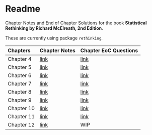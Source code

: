 
<!-- README.md is generated from README.Rmd. Please edit that file -->

# Readme

Chapter Notes and End of Chapter Solutions for the book **Statistical
Rethinking by Richard McElreath, 2nd Edition**.

These are currently using package `rethinking`.

| Chapters   | Chapter Notes                                                                            | Chapter EoC Questions                                                                        |
|:-----------|:-----------------------------------------------------------------------------------------|:---------------------------------------------------------------------------------------------|
| Chapter 4  | [link](Chapter4/Chapter_4.R)                                                             | [link](https://adromine.github.io/Statistical-Rethinking-Code/Chapter4/Chapter_4_EoC.html)   |
| Chapter 5  | [link](Chapter5/Chapter_5.R)                                                             | [link](https://adromine.github.io/Statistical-Rethinking-Code/Chapter5/Chapter_5_EOC.html)   |
| Chapter 6  | [link](https://adromine.github.io/Statistical-Rethinking-Code/Chapter6/Chapter_6.html)   | [link](https://adromine.github.io/Statistical-Rethinking-Code/Chapter6/Chapter_6_EoC.html)   |
| Chapter 7  | [link](https://adromine.github.io/Statistical-Rethinking-Code/Chapter7/Chapter_7.html)   | [link](https://adromine.github.io/Statistical-Rethinking-Code/Chapter7/Chapter_7_EoC.html)   |
| Chapter 8  | [link](https://adromine.github.io/Statistical-Rethinking-Code/Chapter8/Chapter_8.html)   | [link](https://adromine.github.io/Statistical-Rethinking-Code/Chapter8/Chapter_8_EoC.html)   |
| Chapter 9  | [link](https://adromine.github.io/Statistical-Rethinking-Code/Chapter9/Chapter_9.html)   | [link](https://adromine.github.io/Statistical-Rethinking-Code/Chapter9/Chapter_9_EoC.html)   |
| Chapter 10 | [link](https://adromine.github.io/Statistical-Rethinking-Code/Chapter10/Chapter_10.html) | [link](https://adromine.github.io/Statistical-Rethinking-Code/Chapter10/Chapter_10_EoC.html) |
| Chapter 11 | [link](https://adromine.github.io/Statistical-Rethinking-Code/Chapter11/Chapter_11.html) | [link](https://adromine.github.io/Statistical-Rethinking-Code/Chapter11/Chapter_11_EoC.html) |
| Chapter 12 | [link](https://adromine.github.io/Statistical-Rethinking-Code/Chapter12/Chapter_12.html) | WIP                                                                                          |

